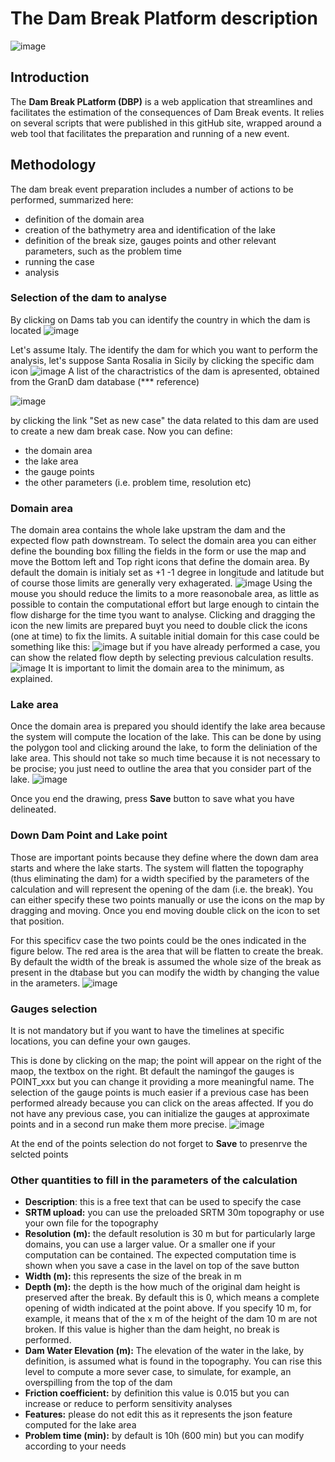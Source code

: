 # The Dam Break Platform description
![image](https://github.com/annunal/DamBreak/assets/10267112/5d93957e-f867-41aa-ae1c-f979a49bc972)

## Introduction
The <b>Dam Break PLatform (DBP)</b> is a web application that streamlines and facilitates the estimation of the consequences of Dam Break events. It relies on several scripts that were published in this gitHub site, wrapped around a web tool that facilitates the preparation and running of a new event.

## Methodology
The dam break event preparation includes a number of actions to be performed, summarized here:
- definition of the domain area
- creation of the bathymetry area and identification of the lake
- definition of the break size,  gauges points and other relevant parameters, such as the problem time
- running the case
- analysis

### Selection of the dam to analyse
By clicking on Dams tab you can identify the country in which the dam is located
![image](https://github.com/annunal/DamBreak/assets/10267112/de31a724-a58b-4529-9ff8-5b943ca88d82)

Let's assume Italy.  The identify the dam for which you want to perform the analysis, let's suppose Santa Rosalia in Sicily  by clicking the specific dam icon
![image](https://github.com/annunal/DamBreak/assets/10267112/88c9d26e-f347-4585-a589-7b6fb9a004cf)
A list of the charactristics of the dam is apresented, obtained from the GranD dam database (*** reference)

![image](https://github.com/annunal/DamBreak/assets/10267112/567515e0-b440-46ce-af3a-34a11c5ddb10)

by clicking the link "Set as new case" the data related to this dam are used to create a new dam break case.
Now you can define:
- the domain area
- the lake area
- the gauge points
- the other parameters (i.e. problem time, resolution etc)

### Domain area
The domain area contains the whole lake upstram the dam and the expected flow path downstream. To select the domain area you can either define the bounding box filling the fields in the form or use the map and move the Bottom left and Top right icons that define the domain area.  By default the domain is initialy set as +1 -1 degree in longitude and latitude but of course those limits are generally very exhagerated.
![image](https://github.com/annunal/DamBreak/assets/10267112/08b1fef9-ee85-4c20-bf49-6046f4a7ab82)
Using the mouse you should reduce the limits to a more reasonobale area,  as little as possible to contain the computational effort but large enough to cintain the flow disharge for the time tyou want to analyse.
Clicking and dragging the icon the new limits are prepared buyt you need to double click the icons (one at time) to fix the limits.
A suitable initial domain for this case could be something like this:
![image](https://github.com/annunal/DamBreak/assets/10267112/5cfbd0e1-ae8c-43b2-94b1-ec54072e502b)
but if you have already performed a case, you can show the related flow depth by selecting previous calculation results.
![image](https://github.com/annunal/DamBreak/assets/10267112/33a689f8-a32c-4966-b13e-1a46b252f800)
It is important to limit the domain area to the minimum, as explained.

### Lake area
Once the domain area is prepared you should identify the lake area because the system will compute the location of the lake. This can be done by using the polygon tool and clicking around the lake, to form the deliniation of the lake area. This should not take so much time because it is not necessary to be procise; you just need to outline the area that you consider part of the lake.
![image](https://github.com/annunal/DamBreak/assets/10267112/f9095aee-ebcd-45ca-985e-4950815f6d99)

Once you end the drawing, press **Save**  button to save what you have delineated.

### Down Dam Point and Lake point
Those are important points because they define where the down dam area starts and where the lake starts. The system will flatten the topography (thus eliminating the dam) for a width specified by the parameters of the calculation and will  represent the opening of the dam (i.e. the break). You can either specify these two points manually or use the icons on the map by dragging and moving. Once you end moving double click on the icon to set that position.

For this specificv case the  two points could be the ones indicated in the figure below. The red area is the area that will be flatten to create the break.  By default the width of the break is assumed the whole size of the break as present in the dtabase but you can modify the width by changing the value in the arameters.
![image](https://github.com/annunal/DamBreak/assets/10267112/6bbbfcea-4c43-4179-91be-3bb02ce83cf9)

### Gauges selection
It is not mandatory but if you want to have the timelines at specific locations, you can define your own gauges. 

This is done by clicking on the map; the point will appear on the right of the maop, the textbox on the right. Bt default the namingof the gauges is POINT_xxx but you can change it providing a more meaningful name. The selection of the gauge points is much easier if a previous case has been performed already because you can click on the areas affected. If you do not have any previous case, you can initialize the gauges at approximate points and in a second run make them more precise.
![image](https://github.com/annunal/DamBreak/assets/10267112/12ccebe5-a72f-451f-9b9b-b9a6e33b72da)

At the end of the points selection do not forget to **Save** to presenrve the selcted points

### Other quantities to fill in the parameters of the calculation
- **Description**:  this is a free text that can be used to specify the case
- **SRTM upload:** you can use the preloaded SRTM 30m topography or use your own file for the topography
- **Resolution (m):** the default resolution is 30 m but for particularly large domains, you can use a larger value. Or a smaller one if your computation can be contained. The expected computation time is shown when you save a case in the lavel on top of the save button
- **Width (m):** this represents the size of the break in m
- **Depth (m):** the depth is the how much of the original dam height is preserved after the break. By default this is 0, which means a complete opening of width indicated at the point above. If you specify 10 m, for example, it means that of the x m of the height of the dam 10 m are not broken. If this value is higher than the dam height, no break is performed.
- **Dam Water Elevation (m):**  The elevation of the water in the lake, by definition, is assumed what is found in the topography.  You can rise this level to compute a more sever case, to simulate, for example, an overspilling from the top of the dam
- **Friction coefficient:**  by definition this value is 0.015 but you can increase or reduce to perform sensitivity analyses
- **Features:** please do not edit this as it represents the json feature computed for the lake area
- **Problem time (min):** by default is 10h (600 min) but you can modify according to your needs









